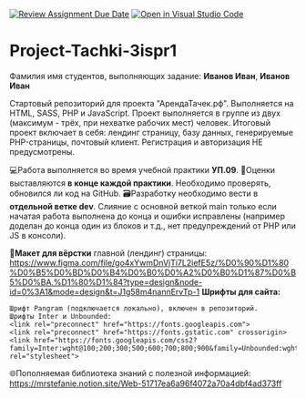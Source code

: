 [![Review Assignment Due Date](https://classroom.github.com/assets/deadline-readme-button-24ddc0f5d75046c5622901739e7c5dd533143b0c8e959d652212380cedb1ea36.svg)](https://classroom.github.com/a/hQx7SJUO)
[![Open in Visual Studio Code](https://classroom.github.com/assets/open-in-vscode-718a45dd9cf7e7f842a935f5ebbe5719a5e09af4491e668f4dbf3b35d5cca122.svg)](https://classroom.github.com/online_ide?assignment_repo_id=13484620&assignment_repo_type=AssignmentRepo)
# Project-Tachki-3ispr1
Фамилия имя студентов, выполняющих задание: **Иванов Иван**, **Иванов Иван**

Стартовый репозиторий для проекта "АрендаТачек.рф". Выполняется на HTML, SASS, PHP и JavaScript.
Проект выполняется в группе из двух (максимум - трёх, при нехватке рабочих мест) человек.
Итоговый проект включает в себя: лендинг страницу, базу данных, генерируемые PHP-страницы, почтовый клиент. Регистрация и авторизация НЕ предусмотрены.

💻Работа выполняется во время учебной практики **УП.09**.
📝Оценки выставляются **в конце каждой практики**. Необходимо проверять, обновился ли код на GitHub.
🗃️Разработку необходимо вести в **отдельной ветке dev**. Слияние с основной веткой main только если начатая работа выполнена до конца и ошибки исправлены (например доделан до конца один из блоков и т.д., нет предупреждений от PHP или JS в консоли).

🚀**Макет для вёрстки** главной (лендинг) страницы: https://www.figma.com/file/go4xYwmDnVjTi7L2iefE5z/%D0%90%D1%80%D0%B5%D0%BD%D0%B4%D0%B0%D0%A2%D0%B0%D1%87%D0%B5%D0%BA.%D1%80%D1%84?type=design&node-id=0%3A1&mode=design&t=J1g58m4nannErvTp-1
**Шрифты для сайта:**
```
Шрифт Pangram (подключается локально), включен в репозиторий.
Шрифты Inter и Unbounded:
<link rel="preconnect" href="https://fonts.googleapis.com">
<link rel="preconnect" href="https://fonts.gstatic.com" crossorigin>
<link href="https://fonts.googleapis.com/css2?family=Inter:wght@100;200;300;500;600;700;800;900&family=Unbounded:wght@200;300;400;500;600;700;800;900&display=swap" rel="stylesheet">
```


🌐Пополняемая библиотека знаний с полезной информацией: https://mrstefanie.notion.site/Web-51717ea6a96f4072a70a4dbf4ad373ff

